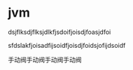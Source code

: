 # jvm



[jvm]: https://naotu.baidu.com/file/81eba9ab7abdc8fc0da586b95c45990bsdfs

dsjflksdjflksjdlkfjsdoifjoisdjfoasjdfoi 





sfdslakfjoisadfijsoidfjoisdjfoidsjofijdsoidf

手动阀手动阀手动阀手动阀
